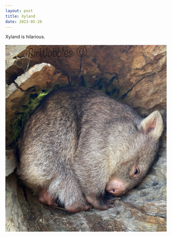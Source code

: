 ```yaml
---
layout: post
title: Xyland
date: 2023-05-26
---
```


Xyland is hilarious.<br>
<br>
![Xyland upside down inside a log](/assets/images/Xyland.png)
